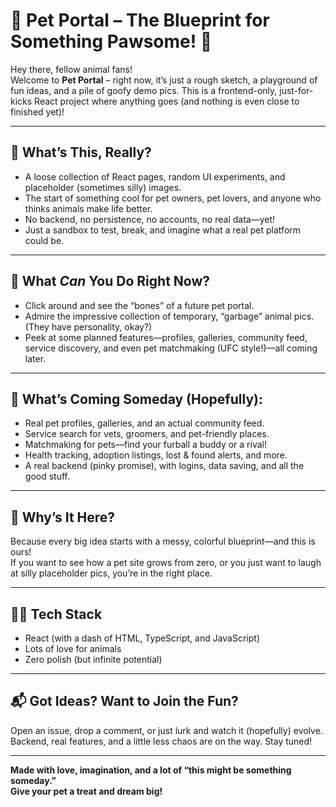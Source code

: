 # 🐾 Pet Portal – The Blueprint for Something Pawsome! 🐾

Hey there, fellow animal fans!  
Welcome to **Pet Portal** – right now, it’s just a rough sketch, a playground of fun ideas, and a pile of goofy demo pics. This is a frontend-only, just-for-kicks React project where anything goes (and nothing is even close to finished yet)!

---

## 🚧 What’s This, Really?

- A loose collection of React pages, random UI experiments, and placeholder (sometimes silly) images.
- The start of something cool for pet owners, pet lovers, and anyone who thinks animals make life better.
- No backend, no persistence, no accounts, no real data—yet!
- Just a sandbox to test, break, and imagine what a real pet platform could be.

---

## 🐶 What *Can* You Do Right Now?

- Click around and see the “bones” of a future pet portal.
- Admire the impressive collection of temporary, “garbage” animal pics. (They have personality, okay?)
- Peek at some planned features—profiles, galleries, community feed, service discovery, and even pet matchmaking (UFC style!)—all coming later.

---

## 🔮 What’s Coming Someday (Hopefully):

- Real pet profiles, galleries, and an actual community feed.
- Service search for vets, groomers, and pet-friendly places.
- Matchmaking for pets—find your furball a buddy or a rival!
- Health tracking, adoption listings, lost & found alerts, and more.
- A real backend (pinky promise), with logins, data saving, and all the good stuff.

---

## 🌈 Why’s It Here?

Because every big idea starts with a messy, colorful blueprint—and this is ours!  
If you want to see how a pet site grows from zero, or you just want to laugh at silly placeholder pics, you’re in the right place.

---

## 👩‍💻 Tech Stack

- React (with a dash of HTML, TypeScript, and JavaScript)
- Lots of love for animals
- Zero polish (but infinite potential)

---

## 📬 Got Ideas? Want to Join the Fun?

Open an issue, drop a comment, or just lurk and watch it (hopefully) evolve.  
Backend, real features, and a little less chaos are on the way. Stay tuned!

---

**Made with love, imagination, and a lot of “this might be something someday.”**  
**Give your pet a treat and dream big!**
